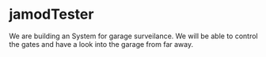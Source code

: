 # jamodTester
We are building an System for garage surveilance.
We will be able to control the gates and have a look into the garage from far away.
